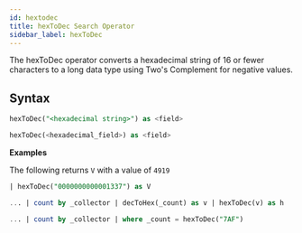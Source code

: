 ```yaml
---
id: hextodec
title: hexToDec Search Operator
sidebar_label: hexToDec
---
```




The hexToDec operator converts a hexadecimal string of 16 or fewer characters to a long data type using Two's Complement for negative values.

## Syntax

```sql
hexToDec("<hexadecimal string>") as <field>
```

```sql
hexToDec(<hexadecimal_field>) as <field>
```

**Examples**

The following returns `V` with a value of `4919`

```sql
| hexToDec("0000000000001337") as V
```

```sql
... | count by _collector | decToHex(_count) as v | hexToDec(v) as h
```

```sql
... | count by _collector | where _count = hexToDec("7AF")
```
